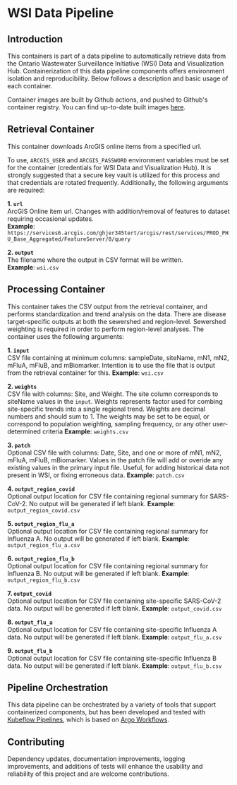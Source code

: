 # WSI Data Pipeline

## Introduction
This containers is part of a data pipeline to automatically retrieve data from the Ontario Wastewater Surveillance Initiative (WSI) Data and Visualization Hub. Containerization of this data pipeline components offers environment isolation and reproducibility. Below follows a description and basic usage of each container. 

Container images are built by Github actions, and pushed to Github's container registry. You can find up-to-date built images [here](https://github.com/orgs/WDGPH/packages?repo_name=workflow-WSI).

## Retrieval Container
This container downloads ArcGIS online items from a specified url.

To use, `ARCGIS_USER` and `ARCGIS_PASSWORD` environment variables must be set for the container (credentials for WSI Data and Visualization Hub). It is strongly suggested that a secure key vault is utilized for this process and that credentials are rotated frequently. Additionally, the following arguments are required:

**1. `url`**  
ArcGIS Online item url. Changes with addition/removal of features to dataset requiring occasional updates.  
**Example**: `https://services6.arcgis.com/ghjer345tert/arcgis/rest/services/PROD_PHU_Base_Aggregated/FeatureServer/0/query`

**2. `output`**  
The filename where the output in CSV format will be written.  
**Example**: `wsi.csv`

## Processing Container
This container takes the CSV output from the retrieval container, and performs standardization and trend analysis on the data. There are disease target-specific outputs at both the sewershed and region-level. Sewershed weighting is required in order to perform region-level analyses. The container uses the following arguments:
    
**1. `input`**  
CSV file containing at minimum columns: sampleDate, siteName, mN1, mN2, mFluA, mFluB, and mBiomarker. Intention is to use the file that is output from the retrieval container for this.
**Example**: `wsi.csv`

**2. `weights`**  
CSV file with columns: Site, and Weight. The site column corresponds to siteName values in the `input`. Weights represents factor used for combing site-specific trends into a single regional trend. Weights are decimal numbers and should sum to 1. The weights may be set to be equal, or correspond to population weighting, sampling frequency, or any other user-determined criteria
**Example**: `weights.csv`

**3. `patch`**  
Optional CSV file with columns: Date, Site, and one or more of mN1, mN2, mFluA, mFluB, mBiomarker. Values in the patch file will add or overide any existing values in the primary input file. Useful, for adding historical data not present in WSI, or fixing erroneous data.
**Example**: `patch.csv`  
  
**4. `output_region_covid`**  
Optional output location for CSV file containing regional summary for SARS-CoV-2. No output will be generated if left blank.
**Example**: `output_region_covid.csv`  

**5. `output_region_flu_a`**  
Optional output location for CSV file containing regional summary for Influenza A. No output will be generated if left blank.
**Example**: `output_region_flu_a.csv`  

**6. `output_region_flu_b`**  
Optional output location for CSV file containing regional summary for Influenza B. No output will be generated if left blank.
**Example**: `output_region_flu_b.csv`  

**7. `output_covid`**  
Optional output location for CSV file containing site-specific SARS-CoV-2 data. No output will be generated if left blank.
**Example**: `output_covid.csv`  
    
**8. `output_flu_a`**  
Optional output location for CSV file containing site-specific Influenza A data. No output will be generated if left blank.
**Example**: `output_flu_a.csv`  

**9. `output_flu_b`**  
Optional output location for CSV file containing site-specific Influenza B data. No output will be generated if left blank.
**Example**: `output_flu_b.csv`  

## Pipeline Orchestration
This data pipeline can be orchestrated by a variety of tools that support containerized components, but has been developed and tested with [Kubeflow Pipelines](https://www.kubeflow.org/), which is based on [Argo Workflows](https://argoproj.github.io/argo-workflows/).

## Contributing
Dependency updates, documentation improvements, logging improvements, and additions of tests will enhance the usability and reliability of this project and are welcome contributions. 